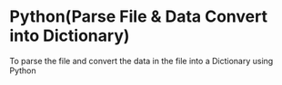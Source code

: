 # Python(Parse File & Data Convert into Dictionary)
To parse the file and convert the data in the file into a Dictionary using Python

